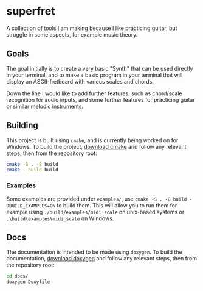 # superfret
A collection of tools I am making because I like practicing guitar, but struggle in some aspects, for example music theory.

## Goals
The goal initially is to create a very basic "Synth" that can be used 
directly in your terminal, and to make a basic program in your terminal
that will display an ASCII-fretboard with various scales and chords.

Down the line I would like to add further features, such as chord/scale
recognition for audio inputs, and some further features for practicing
guitar or similar melodic instruments.

## Building
This project is built using `cmake`, and is currently being worked on 
for Windows. To build the project, [download cmake](https://cmake.org/download/)
and follow any relevant steps, then from the repository root:

```sh
cmake -S . -B build
cmake --build build
```

### Examples
Some examples are provided under `examples/`, use `cmake -S . -B build -DBUILD_EXAMPLES=ON` to build them. This will allow you to run them for 
example using `./build/examples/midi_scale` on unix-based systems or
`.\build\examples\midi_scale` on Windows.

## Docs
The documentation is intended to be made using `doxygen`.
To build the documentation, [download doxygen](https://www.doxygen.nl/download.html)
and follow any relevant steps, then from the repository root:

```sh
cd docs/
doxygen Doxyfile
```